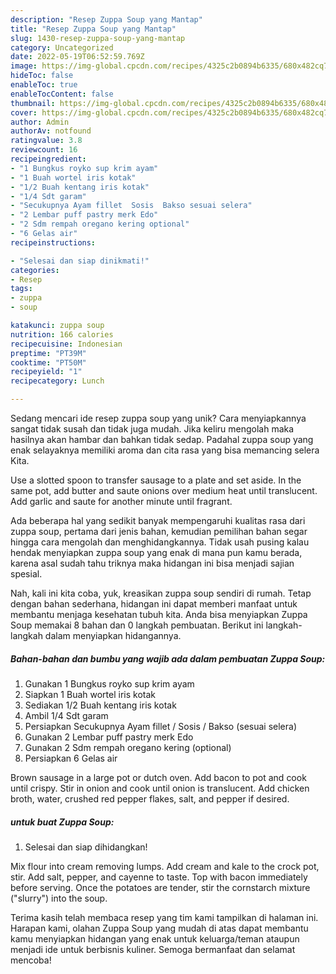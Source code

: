 ```yaml
---
description: "Resep Zuppa Soup yang Mantap"
title: "Resep Zuppa Soup yang Mantap"
slug: 1430-resep-zuppa-soup-yang-mantap
category: Uncategorized
date: 2022-05-19T06:52:59.769Z
image: https://img-global.cpcdn.com/recipes/4325c2b0894b6335/680x482cq70/zuppa-soup-foto-resep-utama.jpg
hideToc: false
enableToc: true
enableTocContent: false
thumbnail: https://img-global.cpcdn.com/recipes/4325c2b0894b6335/680x482cq70/zuppa-soup-foto-resep-utama.jpg
cover: https://img-global.cpcdn.com/recipes/4325c2b0894b6335/680x482cq70/zuppa-soup-foto-resep-utama.jpg
author: Admin
authorAv: notfound
ratingvalue: 3.8
reviewcount: 16
recipeingredient:
- "1 Bungkus royko sup krim ayam"
- "1 Buah wortel iris kotak"
- "1/2 Buah kentang iris kotak"
- "1/4 Sdt garam"
- "Secukupnya Ayam fillet  Sosis  Bakso sesuai selera"
- "2 Lembar puff pastry merk Edo"
- "2 Sdm rempah oregano kering optional"
- "6 Gelas air"
recipeinstructions:

- "Selesai dan siap dinikmati!"
categories:
- Resep
tags:
- zuppa
- soup

katakunci: zuppa soup 
nutrition: 166 calories
recipecuisine: Indonesian
preptime: "PT39M"
cooktime: "PT50M"
recipeyield: "1"
recipecategory: Lunch

---
```





Sedang mencari ide resep zuppa soup yang unik? Cara menyiapkannya sangat tidak susah dan tidak juga mudah. Jika keliru mengolah maka hasilnya akan hambar dan bahkan tidak sedap. Padahal zuppa soup yang enak selayaknya memiliki aroma dan cita rasa yang bisa memancing selera Kita.





Use a slotted spoon to transfer sausage to a plate and set aside. In the same pot, add butter and saute onions over medium heat until translucent. Add garlic and saute for another minute until fragrant.

Ada beberapa hal yang sedikit banyak mempengaruhi kualitas rasa dari zuppa soup, pertama dari jenis bahan, kemudian pemilihan bahan segar hingga cara mengolah dan menghidangkannya. Tidak usah pusing kalau hendak menyiapkan zuppa soup yang enak di mana pun kamu berada, karena asal sudah tahu triknya maka hidangan ini bisa menjadi sajian spesial.






Nah, kali ini kita coba, yuk, kreasikan zuppa soup sendiri di rumah. Tetap dengan bahan sederhana, hidangan ini dapat memberi manfaat untuk membantu menjaga kesehatan tubuh kita. Anda bisa menyiapkan Zuppa Soup memakai 8 bahan dan 0 langkah pembuatan. Berikut ini langkah-langkah dalam menyiapkan hidangannya.

<!--inarticleads1-->

##### Bahan-bahan dan bumbu yang wajib ada dalam pembuatan Zuppa Soup:

1. Gunakan 1 Bungkus royko sup krim ayam
1. Siapkan 1 Buah wortel iris kotak
1. Sediakan 1/2 Buah kentang iris kotak
1. Ambil 1/4 Sdt garam
1. Persiapkan Secukupnya Ayam fillet / Sosis / Bakso (sesuai selera)
1. Gunakan 2 Lembar puff pastry merk Edo
1. Gunakan 2 Sdm rempah oregano kering (optional)
1. Persiapkan 6 Gelas air


Brown sausage in a large pot or dutch oven. Add bacon to pot and cook until crispy. Stir in onion and cook until onion is translucent. Add chicken broth, water, crushed red pepper flakes, salt, and pepper if desired. 

<!--inarticleads2-->

#####  untuk buat Zuppa Soup:


1. Selesai dan siap dihidangkan!

Mix flour into cream removing lumps. Add cream and kale to the crock pot, stir. Add salt, pepper, and cayenne to taste. Top with bacon immediately before serving. Once the potatoes are tender, stir the cornstarch mixture (&#34;slurry&#34;) into the soup. 

Terima kasih telah membaca resep yang tim kami tampilkan di halaman ini. Harapan kami, olahan Zuppa Soup yang mudah di atas dapat membantu kamu menyiapkan hidangan yang enak untuk keluarga/teman ataupun menjadi ide untuk berbisnis kuliner. Semoga bermanfaat dan selamat mencoba!
